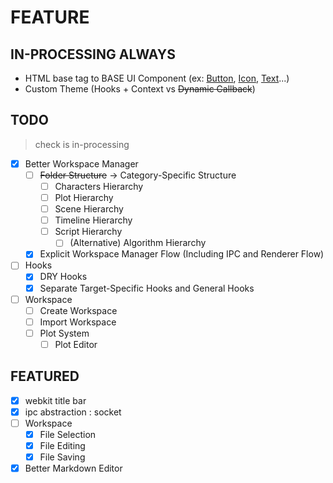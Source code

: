 # FEATURE

## IN-PROCESSING ALWAYS

 - HTML base tag to BASE UI Component (ex: [Button](./src/view/src/ui/Button.tsx), [Icon](./src/view/src/ui/Icon.tsx), [Text](./src/view/src/ui/Text.tsx)...)
 - Custom Theme (Hooks + Context vs ~~Dynamic Callback~~)

## TODO
> check is in-processing

 - [x] Better Workspace Manager
   - [ ] ~~Folder Structure~~ -> Category-Specific Structure
     - [ ] Characters Hierarchy
     - [ ] Plot Hierarchy
     - [ ] Scene Hierarchy
     - [ ] Timeline Hierarchy
     - [ ] Script Hierarchy
       - [ ] (Alternative) Algorithm Hierarchy
   - [x] Explicit Workspace Manager Flow (Including IPC and Renderer Flow)
 - [ ] Hooks
   - [x] DRY Hooks
   - [x] Separate Target-Specific Hooks and General Hooks
 - [ ] Workspace
   - [ ] Create Workspace
   - [ ] Import Workspace
   - [ ] Plot System
     - [ ] Plot Editor

## FEATURED

 - [x] webkit title bar
 - [x] ipc abstraction : socket
 - [ ] Workspace
   - [x] File Selection
   - [x] File Editing
   - [x] File Saving
 - [x] Better Markdown Editor
